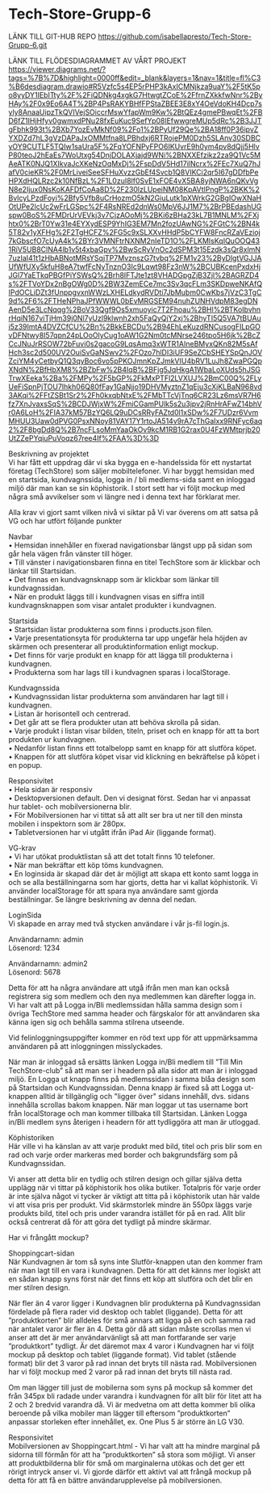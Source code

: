 # Tech-Store-Grupp-6
LÄNK TILL GIT-HUB REPO
https://github.com/isabellapresto/Tech-Store-Grupp-6.git

LÄNK TILL FLÖDESDIAGRAMMET AV VÅRT PROJEKT
https://viewer.diagrams.net/?tags=%7B%7D&highlight=0000ff&edit=_blank&layers=1&nav=1&title=fl%C3%B6desdiagram.drawio#R5Vzfc5s4EP5rPHP3kAxICMNjkza9uaY%2F5tK5po8yyDY1IEbITty%2F%2FiQDNkg4xgkG7HtwgtZCoE%2FfrnZXkkfwNnr%2ByHAy%2F0x9Eo6A4T%2BP4PsRAKYBHfFPStaZBEE3E8xY4OeVdoKH4Dcp7syly8AnaaUipzTkQVIVejSOiccrMswYfapWm9Kw%2BtQEz4gmePBwqEt%2FBD6fZ1IHjHfyv0gwmxdPNu28fxEuKuc9SefYp08lEfwwgreMUp5dRc%2B3JJTgFbhk993t%2BXb7YozEvMkNf09%2Fo1%2BPyUf29Qe%2BA18ff0P36ipvZYXDZd7hL3gVzDAPaJxOMMtfna8LPBhdxj6RTRojePM0Dzh5SLAnv30SDBCyOY9CUTLF5TQIw1saUra5F%2FqYOFNPyFPO6IKUvrE9h0ym4pv8dQjj5HlvP80teoJ2hEaEs7WoUtxg54DnjDOLAXjajd9WNi%2BNXXEfzikz2za9Q1Vc5MAeATK0NJQ1XIkvaJcXKeNzOqMxDj%2FspDdV5Hd17ilNcrx%2FEc7XuQ7hJafV0cieKR%2F0MrLiveiSeeSFHuXvzzGbEf4Svcb1Q8VIKCi2qr5I67gDDfbPeHPXdHQLRzc2k10NfBzL%2F1L0zuI8lf0SvE1xFOE4vX5BA8yjNWA6nQKvVgN8e2Ijux0NsKoKAFDfCoAa8D%2F230lzLUpeiNM08KpAVtlPngP%2BKK%2BvIcyLPzdFoyi%2Bfy5Vfb8uCrHozmO5kN2GiuLutk1pXWrkG2GBgIOwXNaHOtUPe2lcUc2wFrLGSpc%2F4RsNREd2dnWs0MpV6JJ1M7%2BrPBEdashUGspw0BoS%2FMDrUrVEVkj3v7CjzAOoMj%2BKi6zBHa23kL7B1MNLM%2FXjhtx0%2BrT0Yw31e4EYXydESP9YhIG3EM7Mn2fozUAwNG%2FGtC%2BN4k5T82v1yXFHg%2F2TgHCFZ%2FG5c9xSLXXvHHdP5bCYFW8FncRZaVEzioj7kGbscfO7cUyA4k%2BYr3VMNFtrNXNM2nIeTD1O%2FLKMIsKqIQuOOQ431RiV5UB8ClNA4lb1v5t4xbaGpv%2BwScRyVnOc2dSPM3t15Ezdk3sQr8xlmN7uzIaI41t1zHbABNotMRsYSqjTP7MvznszG7tvbq%2FM1v23%2ByDlgtVGJJAUfWfUXy5kfuH8eA7twfFcNyTnznO3Ic9Lqwt98Fz3nW%2BCUBKcenPxdxHjJGl7YaETkqPBGfPiYSWsQ%2Brh8IFTJte1zt8VHADGpgZjB3Zjl%2BAGRZD4s%2FTVoYDx2nBgOWg0D%2BW3ZemECe7mc3Sv3qcFLm3SKDpweNKAfQIPdOCLiDZt3fUnppgvxnWWzLXHELdkydRVDti7JbMubm0CwKbs7jVzC3TgC9d%2F6%2FTHeNPhaJPfWWWL0bEvMRGSEM94nuhZUNHVdpM83egDNAenD5e3LcNqqg%2BoV33Qgf9Os5xmuoyic7T2Fhoau%2BHl%2BTKoIbvhnrHqiN167viTjHm39j0Nl7yUzl9klwnh2xh5FaQyQjY2xj%2BhyTI5Q5VA7tBUAui5z39ImtA4DVZCfCU%2Bn%2BkkEBCDu%2B94EhLeKuzdRNCusogFILpGOvDFNtwy8I57qpn24pLOoOlyCug1oAW1G2Nm0tcMNrse246tpo5H6jk%2BcZCcJNuJrRSOW72bFuvi0s2gacoG9LqsAmq3xWTR1AIneBMyxQKn82M5sAfHch3sc2d500UV2OuiSvGaNSwv2%2FOzo7hlDI3iUF9SeZCbSHEYSpQnJOVZciYM4yCetbyQ1Q3qyBoc6vo5pPKOJmnKpZJmkVIU4bRV1LuJh8ZwaPGQpXNdN%2BfHbXM8%2BZbFw%2B4IqB%2BFjg5JqHkgA1WbaLoXUds5hJSGTrwXEeka%2Ba%2FMPy%2F5bGP%2FkMxPTFl2LVXUJ%2BmC00Q%2FLyUeFiSpnPjTOU7Ihkh06Q80fFay1GaNjjo19DHVMyztnZ1qEju3cXjKLBaN968vd3AKqi%2FFtZSBt1Sr2%2Fh0kxqbNtxE%2FMbTTcVjTnq6CR23Lz6msVR7H6fz7XnJvaxsSqS%2BCDJWjxW%2FmiCGamPUlk5s2u3jpv2jRnHrAFwZ14bhVr0A6LoH%2FIA37kM57BzYQ6LQ9uDCsRRyFAZtd0l1xSDw%2F7UDzr6VvmMHUU3Uaw0dPVG0PsxNNoy81VAY17Y1rtoJA514v9rA7cThGaIxx9RNFyc6aq2%2F8bgDd8Q%2B7ncFLsoMmYaaOkOv9kcM1RB1G2rax0U4FzWMtprjb20UtZZePYqiuPuVoqz67ree4If%2FAA%3D%3D

Beskrivning av projektet<br>
Vi har fått ett uppdrag där vi ska bygga en e-handelssida för ett nystartat företag (TechStore) som säljer mobiltelefoner. 
Vi har byggt hemsidan med en startsida, kundvagnssida, logga in / bli medlems-sida samt en inloggad miljö där man kan se sin köphistorik.
I stort sett har vi följt mockup med några små avvikelser som vi längre ned i denna text har förklarat mer.

Alla krav vi gjort samt vilken nivå vi siktar på
Vi var överens om att satsa på VG och har utfört följande punkter

Navbar<br>
•	Hemsidan innehåller en fixerad navigationsbar längst upp på sidan som går hela vägen från vänster till höger.<br>
•	Till vänster i navigationsbaren finna en titel TechStore som är klickbar och länkar till Startsidan.<br>
•	Det finnas en kundvagnsknapp som är klickbar som länkar till kundvagnssidan.<br>
•	När en produkt läggs till i kundvagnen visas en siffra intill kundvagnsknappen som visar antalet produkter i kundvagnen.<br>

Startsida<br>
•	Startsidan listar produkterna som finns i products.json filen.<br>
•	Varje presentationsyta för produkterna tar upp ungefär hela höjden av skärmen och presenterar all produktinformation enligt mockup.<br>
•	Det finns för varje produkt en knapp för att lägga till produkterna i kundvagnen.<br>
•	Produkterna som har lags till i kundvagnen sparas i localStorage.<br>
 
Kundvagnssida<br>
•	Kundvagnssidan listar produkterna som användaren har lagt till i kundvagnen.<br>
•	Listan är horisontell och centrerad.<br>
•	Det går att se flera produkter utan att behöva skrolla på sidan.<br>
•	Varje produkt i listan visar bilden, titeln, priset och en knapp för att ta bort produkten ur kundvagnen.<br>
•	Nedanför listan finns ett totalbelopp samt en knapp för att slutföra köpet.<br>
•	Knappen för att slutföra köpet visar vid klickning en bekräftelse på köpet i en popup.<br>

Responsivitet<br>
•	Hela sidan är responsiv<br>
•	Desktopversionen default. Den vi designat först. Sedan har vi anpassat hur tablet- och mobilversionerna blir.<br>
•	För Mobilversionen har vi tittat så att allt ser bra ut ner till den minsta mobilen i inspektorn som är 280px.<br>
•	Tabletversionen har vi utgått ifrån iPad Air (liggande format).<br>

VG-krav<br>
•	Vi har utökat produktlistan så att det totalt finns 10 telefoner.<br>
•	När man bekräftar ett köp töms kundvagnen.<br>
•	En loginsida är skapad där det är möjligt att skapa ett konto samt logga in och se alla beställningarna som har gjorts, detta har vi kallat köphistorik. Vi använder localStorage för att spara nya användare samt gjorda beställningar. Se längre beskrivning av denna del nedan.<br>

LoginSida<br>
Vi skapade en array med två stycken användare i vår js-fil login.js.

Användarnamn: admin <br>
Lösenord: 1234

Användarnamn: admin2 <br>
Lösenord: 5678

Detta för att ha några användare att utgå ifrån men man kan också registrera sig som medlem och den nya medlemmen kan därefter logga in.
Vi har valt att på Logga in/Bli medlemssidan hålla samma design som i övriga TechStore med samma header och färgskalor för att användaren ska känna igen sig och behålla samma stilrena utseende.

Vid felinloggningsuppgifter kommer en röd text upp för att uppmärksamma användaren på att inloggningen misslyckades.

När man är inloggad så ersätts länken Logga in/Bli medlem till ”Till Min TechStore-club” så att man ser i headern på alla sidor att man är i inloggad miljö. En Logga ut knapp finns på medlemssidan i samma blåa design som på Startsidan och Kundvagnssidan. Denna knapp är fixed så att Logga ut-knappen alltid är tillgänglig och "ligger över" sidans innehåll, dvs. sidans innehålla scrollas bakom knappen.
När man loggar ut tas username bort från localStorage och man kommer tillbaka till Startsidan. Länken Logga in/Bli medlem syns återigen i headern för att tydliggöra att man är utloggad.

Köphistoriken<br>
Här ville vi ha känslan av att varje produkt med bild, titel och pris blir som en rad och varje order markeras med border och bakgrundsfärg som på Kundvagnssidan.

Vi anser att detta blir en tydlig och stilren design och gillar själva detta upplägg när vi tittar på köphistorik hos olika butiker. Totalpris för varje order är inte själva något vi tycker är viktigt att titta på i köphistorik utan här valde vi att visa pris per produkt.
Vid skärmstorlek mindre än 550px läggs varje produkts bild, titel och pris under varandra istället för på en rad. Allt blir också centrerat då för att göra det tydligt på mindre skärmar.

Har vi frångått mockup?

Shoppingcart-sidan<br>
När Kundvagnen är tom så syns inte Slutför-knappen utan den kommer fram när man lagt till en vara i kundvagnen. Detta för att det känns mer logiskt att en sådan knapp syns först när det finns ett köp att slutföra och det blir en mer stilren design.

När fler än 4 varor ligger i Kundvagnen blir produkterna på Kundvagnssidan fördelade på flera rader vid desktop och tablet (liggande). Detta för att ”produktkorten” blir alldeles för små annars att ligga på en och samma rad när antalet varor är fler än 4. Detta gör då att sidan måste scrollas men vi anser att det är mer användarvänligt så att man fortfarande ser varje ”produktkort” tydligt.
Är det däremot max 4 varor i Kundvagnen har vi följt mockup på desktop och tablet (liggande format).
Vid tablet (stående format) blir det 3 varor på rad innan det bryts till nästa rad.
Mobilversionen har vi följt mockup med 2 varor på rad innan det bryts till nästa rad.

Om man lägger till just de mobilerna som syns på mockup så kommer det från 345px bli radade under varandra i kundvagnen för allt blir för litet att ha 2 och 2 bredvid varandra då.
Vi är medvetna om att detta kommer bli olika beroende på vilka mobiler man lägger till eftersom ”produktkorten” anpassar storleken efter innehållet, ex. One Plus 5 är större än LG V30.

Responsivitet<br>
Mobilversionen av Shoppingcart.html - Vi har valt att ha mindre marginal på sidorna till förmån för att ha ”produktkorten” så stora som möjligt. Vi anser att produktbilderna blir för små om marginalerna utökas och det ger ett rörigt intryck anser vi. Vi gjorde därför ett aktivt val att frångå mockup på detta för att få en bättre användarupplevelse på mobilversionen.
